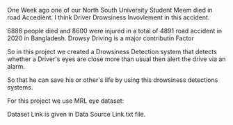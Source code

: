 One Week ago one of our North South University Student Meem died in road Accedient.
I think Driver Drowsiness Invovlement in this accident.

6886 people died and 8600 were injured in a total of 4891 road accident in 2020 in Bangladesh.
Drowsy Driving is a major contributin Factor


So in this project we created a Drowsiness Detection system that detects whether a Driver's eyes are close more than usual then alert the drive via an alarm. 

So that he can  save his or other's life  by using this drowsiness detections systems.


For this project we use MRL eye dataset:

Dataset Link is given in Data Source Link.txt file.